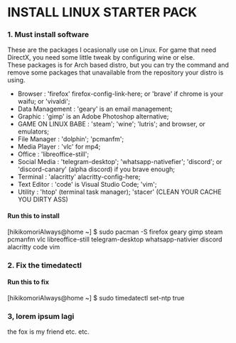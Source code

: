 # INSTALL LINUX STARTER PACK

### 1. Must install software
These are the packages I ocasionally use on Linux. For game that need DirectX, you need some little tweak by configuring wine or else.  
These packages is for Arch based distro, but you can try the command and remove some packages that unavailable from the repository your distro is using.
  - Browser             : 'firefox' firefox-config-link-here; or 'brave' if chrome is your waifu; or 'vivaldi';
  - Data Management     : 'geary' is an email management; 
  - Graphic             : 'gimp' is an Adobe Photoshop alternative;
  - GAME ON LINUX BABE  : 'steam'; 'wine'; 'lutris'; and browser, or emulators;
  - File Manager        : 'dolphin'; 'pcmanfm';
  - Media Player        : 'vlc' for mp4; 
  - Office                : 'libreoffice-still';
  - Social Media        : 'telegram-desktop'; 'whatsapp-nativefier'; 'discord'; or 'discord-canary' (alpha discord) if you brave enough;
  - Terminal            : 'alacritty' alacritty-config-here;
  - Text Editor         : 'code' is Visual Studio Code; 'vim';
  - Utility             : 'htop' (terminal task manager); 'stacer' (CLEAN YOUR CACHE YOU DIRTY ASS)

#### Run this to install
[hikikomoriAlways@home ~] $ sudo pacman -S firefox geary gimp steam pcmanfm vlc libreoffice-still telegram-desktop whatsapp-nativier discord alacritty code vim  

### 2. Fix the timedatectl

#### Run this to fix
[hikikomoriAlways@home ~] $ sudo timedatectl set-ntp true

### 3, lorem ipsum lagi
the fox is my friend etc. etc.
